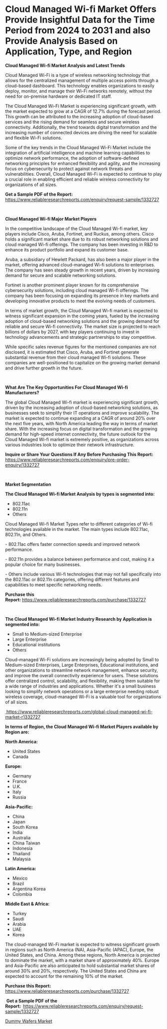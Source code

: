 <p><h1>Cloud Managed Wi-fi Market Offers Provide Insightful Data for the Time Period from 2024 to 2031 and also Provide Analysis Based on Application, Type, and Region</h1></p><p><strong>Cloud Managed Wi-fi Market Analysis and Latest Trends</strong></p>
<p><p>Cloud Managed Wi-Fi is a type of wireless networking technology that allows for the centralized management of multiple access points through a cloud-based dashboard. This technology enables organizations to easily deploy, monitor, and manage their Wi-Fi networks remotely, without the need for on-premise hardware or dedicated IT staff.</p><p>The Cloud Managed Wi-Fi Market is experiencing significant growth, with the market expected to grow at a CAGR of 12.7% during the forecast period. This growth can be attributed to the increasing adoption of cloud-based services and the rising demand for seamless and secure wireless connectivity. Additionally, the trend towards digital transformation and the increasing number of connected devices are driving the need for scalable and flexible Wi-Fi solutions.</p><p>Some of the key trends in the Cloud Managed Wi-Fi Market include the integration of artificial intelligence and machine learning capabilities to optimize network performance, the adoption of software-defined networking principles for enhanced flexibility and agility, and the increasing focus on cybersecurity to protect against network threats and vulnerabilities. Overall, Cloud Managed Wi-Fi is expected to continue to play a crucial role in enabling efficient and reliable wireless connectivity for organizations of all sizes.</p></p>
<p><strong>Get a Sample PDF of the Report:&nbsp;</strong> <a href="https://www.reliableresearchreports.com/enquiry/request-sample/1332727">https://www.reliableresearchreports.com/enquiry/request-sample/1332727</a></p>
<p>&nbsp;</p>
<p><strong>Cloud Managed Wi-fi Major Market Players</strong></p>
<p><p>In the competitive landscape of the Cloud Managed Wi-fi market, key players include Cisco, Aruba, Fortinet, and Ruckus, among others. Cisco holds a significant market share due to its robust networking solutions and cloud managed Wi-fi offerings. The company has been investing in R&D to enhance its product portfolio and expand its customer base.</p><p>Aruba, a subsidiary of Hewlett Packard, has also been a major player in the market, offering advanced cloud-managed Wi-fi solutions to enterprises. The company has seen steady growth in recent years, driven by increasing demand for secure and scalable networking solutions.</p><p>Fortinet is another prominent player known for its comprehensive cybersecurity solutions, including cloud managed Wi-fi offerings. The company has been focusing on expanding its presence in key markets and developing innovative products to meet the evolving needs of customers.</p><p>In terms of market growth, the Cloud Managed Wi-fi market is expected to witness significant expansion in the coming years, fueled by the increasing adoption of cloud-based networking solutions and the growing demand for reliable and secure Wi-fi connectivity. The market size is projected to reach billions of dollars by 2027, with key players continuing to invest in technology advancements and strategic partnerships to stay competitive.</p><p>While specific sales revenue figures for the mentioned companies are not disclosed, it is estimated that Cisco, Aruba, and Fortinet generate substantial revenue from their cloud managed Wi-fi solutions. These companies are well-positioned to capitalize on the growing market demand and drive further growth in the future.</p></p>
<p>&nbsp;</p>
<p><strong>What Are The Key Opportunities For Cloud Managed Wi-fi Manufacturers?</strong></p>
<p><p>The global Cloud Managed Wi-fi market is experiencing significant growth, driven by the increasing adoption of cloud-based networking solutions, as businesses seek to simplify their IT operations and improve scalability. The market is expected to continue expanding at a CAGR of around 20% over the next five years, with North America leading the way in terms of market share. With the increasing focus on digital transformation and the growing demand for high-speed internet connectivity, the future outlook for the Cloud Managed Wi-fi market is extremely positive, as organizations across various industries look to optimize their network infrastructure.</p></p>
<p><strong>Inquire or Share Your Questions If Any Before Purchasing This Report:</strong> <a href="https://www.reliableresearchreports.com/enquiry/pre-order-enquiry/1332727">https://www.reliableresearchreports.com/enquiry/pre-order-enquiry/1332727</a></p>
<p>&nbsp;</p>
<p><strong>Market Segmentation</strong></p>
<p><strong>The Cloud Managed Wi-fi Market Analysis by types is segmented into:</strong></p>
<p><ul><li>802.11ac</li><li>802.11n</li><li>Others</li></ul></p>
<p><p>Cloud Managed Wi-fi Market Types refer to different categories of Wi-fi technologies available in the market. The main types include 802.11ac, 802.11n, and Others. </p><p>- 802.11ac offers faster connection speeds and improved network performance.</p><p>- 802.11n provides a balance between performance and cost, making it a popular choice for many businesses.</p><p>- Others include various Wi-fi technologies that may not fall specifically into the 802.11ac or 802.11n categories, offering different features and capabilities to meet specific networking needs.</p></p>
<p><strong>Purchase this Report:&nbsp;</strong><a href="https://www.reliableresearchreports.com/purchase/1332727">https://www.reliableresearchreports.com/purchase/1332727</a></p>
<p>&nbsp;</p>
<p><strong>The Cloud Managed Wi-fi Market Industry Research by Application is segmented into:</strong></p>
<p><ul><li>Small to Medium-sized Enterprise</li><li>Large Enterprise</li><li>Educational institutions</li><li>Others</li></ul></p>
<p><p>Cloud-managed Wi-Fi solutions are increasingly being adopted by Small to Medium-sized Enterprises, Large Enterprises, Educational institutions, and other organizations to streamline network management, enhance security, and improve the overall connectivity experience for users. These solutions offer centralized control, scalability, and flexibility, making them suitable for a wide range of industries and applications. Whether it's a small business looking to simplify network operations or a large enterprise needing robust wireless coverage, cloud-managed Wi-Fi is a valuable tool for organizations of all sizes.</p></p>
<p><a href="https://www.reliableresearchreports.com/global-cloud-managed-wi-fi-market-r1332727">&nbsp;https://www.reliableresearchreports.com/global-cloud-managed-wi-fi-market-r1332727</a></p>
<p><strong>In terms of Region, the Cloud Managed Wi-fi Market Players available by Region are:</strong></p>
<p>
    <p> <strong> North America: </strong>
        <ul>
            <li>United States</li>
            <li>Canada</li>
        </ul>
        </p> 
    <p> <strong> Europe: </strong>
        <ul>
            <li>Germany</li>
            <li>France</li>
            <li>U.K.</li>
            <li>Italy</li>
            <li>Russia</li>
        </ul>
        </p> 
    <p> <strong> Asia-Pacific: </strong>
        <ul>
            <li>China</li>
            <li>Japan</li>
            <li>South Korea</li>
            <li>India</li>
            <li>Australia</li>
            <li>China Taiwan</li>
            <li>Indonesia</li>
            <li>Thailand</li>
            <li>Malaysia</li>
        </ul>
        </p> 
    <p> <strong> Latin America: </strong>
        <ul>
            <li>Mexico</li>
            <li>Brazil</li>
            <li>Argentina Korea</li>
            <li>Colombia</li>
        </ul>
        </p> 
    <p> <strong> Middle East & Africa: </strong>
        <ul>
            <li>Turkey</li>
            <li>Saudi</li>
            <li>Arabia</li>
            <li>UAE</li>
            <li>Korea</li>
        </ul>
    </p>
    </p>
<p><p>The cloud-managed Wi-Fi market is expected to witness significant growth in regions such as North America (NA), Asia-Pacific (APAC), Europe, the United States, and China. Among these regions, North America is projected to dominate the market, with a market share of approximately 40%. Europe and Asia-Pacific are also anticipated to hold substantial market shares of around 30% and 20%, respectively. The United States and China are expected to account for the remaining 10% of the market.</p></p>
<p><strong>Purchase this Report: </strong><a href="https://www.reliableresearchreports.com/purchase/1332727">https://www.reliableresearchreports.com/purchase/1332727</a></p>
<p>&nbsp;<strong>Get a Sample PDF of the Report:&nbsp;&nbsp;</strong><a href="https://www.reliableresearchreports.com/enquiry/request-sample/1332727">https://www.reliableresearchreports.com/enquiry/request-sample/1332727</a></p>
<p><strong></strong></p>
<p><p><a href="https://issuu.com/reportprime-2/docs/dummy-wafers-market-size-2030.pptx">Dummy Wafers Market</a></p></p>